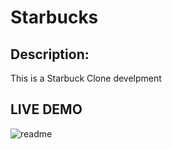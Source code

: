 # Starbucks
## Description:
 This is a Starbuck Clone develpment


  
## LIVE DEMO 
![readme](https://user-images.githubusercontent.com/76916192/128933669-27e94ec5-07f6-4bea-acc6-bc3f49eb63bd.gif)
